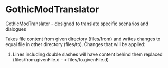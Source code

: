 # GothicModTranslator

GothicModTranslator - designed to translate specific scenarios and dialogues

Takes file content from given directory (files/from) and writes changes to equal file in other directory (files/to).
Changes that will be applied:

1) Lines including double slashes will have content behind them replaced (files/from.givenFile.d - > files/to.givenFile.d)
